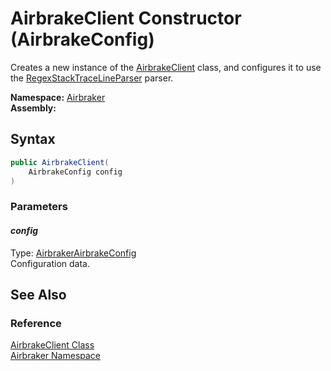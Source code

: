 AirbrakeClient Constructor (AirbrakeConfig)
===========================================
Creates a new instance of the [AirbrakeClient][1] class, and configures it to use the [RegexStackTraceLineParser][2] parser.

**Namespace:** [Airbraker][3]  
**Assembly:**

Syntax
------

```csharp
public AirbrakeClient(
	AirbrakeConfig config
)
```

### Parameters

#### *config*
Type: [AirbrakerAirbrakeConfig][4]  
Configuration data.


See Also
--------

### Reference
[AirbrakeClient Class][1]  
[Airbraker Namespace][3]  

[1]: README.md
[2]: ../RegexStackTraceLineParser/README.md
[3]: ../README.md
[4]: ../AirbrakeConfig/README.md